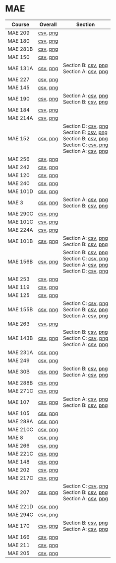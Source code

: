 # MAE

| Course | Overall | Section |
| ------ | ------- | ------- |
| MAE 209 | [csv](https://github.com/UCSD-Historical-Enrollment-Data//Users/ryanbatubara/Desktop/2024Spring/blob/main/overall/MAE%20209.csv), [png](https://raw.githubusercontent.com/UCSD-Historical-Enrollment-Data//Users/ryanbatubara/Desktop/2024Spring/main/plot_overall/MAE%20209.png) |  |
| MAE 180 | [csv](https://github.com/UCSD-Historical-Enrollment-Data//Users/ryanbatubara/Desktop/2024Spring/blob/main/overall/MAE%20180.csv), [png](https://raw.githubusercontent.com/UCSD-Historical-Enrollment-Data//Users/ryanbatubara/Desktop/2024Spring/main/plot_overall/MAE%20180.png) |  |
| MAE 281B | [csv](https://github.com/UCSD-Historical-Enrollment-Data//Users/ryanbatubara/Desktop/2024Spring/blob/main/overall/MAE%20281B.csv), [png](https://raw.githubusercontent.com/UCSD-Historical-Enrollment-Data//Users/ryanbatubara/Desktop/2024Spring/main/plot_overall/MAE%20281B.png) |  |
| MAE 150 | [csv](https://github.com/UCSD-Historical-Enrollment-Data//Users/ryanbatubara/Desktop/2024Spring/blob/main/overall/MAE%20150.csv), [png](https://raw.githubusercontent.com/UCSD-Historical-Enrollment-Data//Users/ryanbatubara/Desktop/2024Spring/main/plot_overall/MAE%20150.png) |  |
| MAE 131A | [csv](https://github.com/UCSD-Historical-Enrollment-Data//Users/ryanbatubara/Desktop/2024Spring/blob/main/overall/MAE%20131A.csv), [png](https://raw.githubusercontent.com/UCSD-Historical-Enrollment-Data//Users/ryanbatubara/Desktop/2024Spring/main/plot_overall/MAE%20131A.png) | Section B: [csv](https://github.com/UCSD-Historical-Enrollment-Data//Users/ryanbatubara/Desktop/2024Spring/blob/main/section/MAE%20131A_B.csv), [png](https://raw.githubusercontent.com/UCSD-Historical-Enrollment-Data//Users/ryanbatubara/Desktop/2024Spring/main/plot_section/MAE%20131A_B.png)<br>Section A: [csv](https://github.com/UCSD-Historical-Enrollment-Data//Users/ryanbatubara/Desktop/2024Spring/blob/main/section/MAE%20131A_A.csv), [png](https://raw.githubusercontent.com/UCSD-Historical-Enrollment-Data//Users/ryanbatubara/Desktop/2024Spring/main/plot_section/MAE%20131A_A.png) |
| MAE 227 | [csv](https://github.com/UCSD-Historical-Enrollment-Data//Users/ryanbatubara/Desktop/2024Spring/blob/main/overall/MAE%20227.csv), [png](https://raw.githubusercontent.com/UCSD-Historical-Enrollment-Data//Users/ryanbatubara/Desktop/2024Spring/main/plot_overall/MAE%20227.png) |  |
| MAE 145 | [csv](https://github.com/UCSD-Historical-Enrollment-Data//Users/ryanbatubara/Desktop/2024Spring/blob/main/overall/MAE%20145.csv), [png](https://raw.githubusercontent.com/UCSD-Historical-Enrollment-Data//Users/ryanbatubara/Desktop/2024Spring/main/plot_overall/MAE%20145.png) |  |
| MAE 190 | [csv](https://github.com/UCSD-Historical-Enrollment-Data//Users/ryanbatubara/Desktop/2024Spring/blob/main/overall/MAE%20190.csv), [png](https://raw.githubusercontent.com/UCSD-Historical-Enrollment-Data//Users/ryanbatubara/Desktop/2024Spring/main/plot_overall/MAE%20190.png) | Section A: [csv](https://github.com/UCSD-Historical-Enrollment-Data//Users/ryanbatubara/Desktop/2024Spring/blob/main/section/MAE%20190_A.csv), [png](https://raw.githubusercontent.com/UCSD-Historical-Enrollment-Data//Users/ryanbatubara/Desktop/2024Spring/main/plot_section/MAE%20190_A.png)<br>Section B: [csv](https://github.com/UCSD-Historical-Enrollment-Data//Users/ryanbatubara/Desktop/2024Spring/blob/main/section/MAE%20190_B.csv), [png](https://raw.githubusercontent.com/UCSD-Historical-Enrollment-Data//Users/ryanbatubara/Desktop/2024Spring/main/plot_section/MAE%20190_B.png) |
| MAE 184 | [csv](https://github.com/UCSD-Historical-Enrollment-Data//Users/ryanbatubara/Desktop/2024Spring/blob/main/overall/MAE%20184.csv), [png](https://raw.githubusercontent.com/UCSD-Historical-Enrollment-Data//Users/ryanbatubara/Desktop/2024Spring/main/plot_overall/MAE%20184.png) |  |
| MAE 214A | [csv](https://github.com/UCSD-Historical-Enrollment-Data//Users/ryanbatubara/Desktop/2024Spring/blob/main/overall/MAE%20214A.csv), [png](https://raw.githubusercontent.com/UCSD-Historical-Enrollment-Data//Users/ryanbatubara/Desktop/2024Spring/main/plot_overall/MAE%20214A.png) |  |
| MAE 152 | [csv](https://github.com/UCSD-Historical-Enrollment-Data//Users/ryanbatubara/Desktop/2024Spring/blob/main/overall/MAE%20152.csv), [png](https://raw.githubusercontent.com/UCSD-Historical-Enrollment-Data//Users/ryanbatubara/Desktop/2024Spring/main/plot_overall/MAE%20152.png) | Section D: [csv](https://github.com/UCSD-Historical-Enrollment-Data//Users/ryanbatubara/Desktop/2024Spring/blob/main/section/MAE%20152_D.csv), [png](https://raw.githubusercontent.com/UCSD-Historical-Enrollment-Data//Users/ryanbatubara/Desktop/2024Spring/main/plot_section/MAE%20152_D.png)<br>Section E: [csv](https://github.com/UCSD-Historical-Enrollment-Data//Users/ryanbatubara/Desktop/2024Spring/blob/main/section/MAE%20152_E.csv), [png](https://raw.githubusercontent.com/UCSD-Historical-Enrollment-Data//Users/ryanbatubara/Desktop/2024Spring/main/plot_section/MAE%20152_E.png)<br>Section B: [csv](https://github.com/UCSD-Historical-Enrollment-Data//Users/ryanbatubara/Desktop/2024Spring/blob/main/section/MAE%20152_B.csv), [png](https://raw.githubusercontent.com/UCSD-Historical-Enrollment-Data//Users/ryanbatubara/Desktop/2024Spring/main/plot_section/MAE%20152_B.png)<br>Section C: [csv](https://github.com/UCSD-Historical-Enrollment-Data//Users/ryanbatubara/Desktop/2024Spring/blob/main/section/MAE%20152_C.csv), [png](https://raw.githubusercontent.com/UCSD-Historical-Enrollment-Data//Users/ryanbatubara/Desktop/2024Spring/main/plot_section/MAE%20152_C.png)<br>Section A: [csv](https://github.com/UCSD-Historical-Enrollment-Data//Users/ryanbatubara/Desktop/2024Spring/blob/main/section/MAE%20152_A.csv), [png](https://raw.githubusercontent.com/UCSD-Historical-Enrollment-Data//Users/ryanbatubara/Desktop/2024Spring/main/plot_section/MAE%20152_A.png) |
| MAE 256 | [csv](https://github.com/UCSD-Historical-Enrollment-Data//Users/ryanbatubara/Desktop/2024Spring/blob/main/overall/MAE%20256.csv), [png](https://raw.githubusercontent.com/UCSD-Historical-Enrollment-Data//Users/ryanbatubara/Desktop/2024Spring/main/plot_overall/MAE%20256.png) |  |
| MAE 242 | [csv](https://github.com/UCSD-Historical-Enrollment-Data//Users/ryanbatubara/Desktop/2024Spring/blob/main/overall/MAE%20242.csv), [png](https://raw.githubusercontent.com/UCSD-Historical-Enrollment-Data//Users/ryanbatubara/Desktop/2024Spring/main/plot_overall/MAE%20242.png) |  |
| MAE 120 | [csv](https://github.com/UCSD-Historical-Enrollment-Data//Users/ryanbatubara/Desktop/2024Spring/blob/main/overall/MAE%20120.csv), [png](https://raw.githubusercontent.com/UCSD-Historical-Enrollment-Data//Users/ryanbatubara/Desktop/2024Spring/main/plot_overall/MAE%20120.png) |  |
| MAE 240 | [csv](https://github.com/UCSD-Historical-Enrollment-Data//Users/ryanbatubara/Desktop/2024Spring/blob/main/overall/MAE%20240.csv), [png](https://raw.githubusercontent.com/UCSD-Historical-Enrollment-Data//Users/ryanbatubara/Desktop/2024Spring/main/plot_overall/MAE%20240.png) |  |
| MAE 101D | [csv](https://github.com/UCSD-Historical-Enrollment-Data//Users/ryanbatubara/Desktop/2024Spring/blob/main/overall/MAE%20101D.csv), [png](https://raw.githubusercontent.com/UCSD-Historical-Enrollment-Data//Users/ryanbatubara/Desktop/2024Spring/main/plot_overall/MAE%20101D.png) |  |
| MAE 3 | [csv](https://github.com/UCSD-Historical-Enrollment-Data//Users/ryanbatubara/Desktop/2024Spring/blob/main/overall/MAE%203.csv), [png](https://raw.githubusercontent.com/UCSD-Historical-Enrollment-Data//Users/ryanbatubara/Desktop/2024Spring/main/plot_overall/MAE%203.png) | Section A: [csv](https://github.com/UCSD-Historical-Enrollment-Data//Users/ryanbatubara/Desktop/2024Spring/blob/main/section/MAE%203_A.csv), [png](https://raw.githubusercontent.com/UCSD-Historical-Enrollment-Data//Users/ryanbatubara/Desktop/2024Spring/main/plot_section/MAE%203_A.png)<br>Section B: [csv](https://github.com/UCSD-Historical-Enrollment-Data//Users/ryanbatubara/Desktop/2024Spring/blob/main/section/MAE%203_B.csv), [png](https://raw.githubusercontent.com/UCSD-Historical-Enrollment-Data//Users/ryanbatubara/Desktop/2024Spring/main/plot_section/MAE%203_B.png) |
| MAE 290C | [csv](https://github.com/UCSD-Historical-Enrollment-Data//Users/ryanbatubara/Desktop/2024Spring/blob/main/overall/MAE%20290C.csv), [png](https://raw.githubusercontent.com/UCSD-Historical-Enrollment-Data//Users/ryanbatubara/Desktop/2024Spring/main/plot_overall/MAE%20290C.png) |  |
| MAE 101C | [csv](https://github.com/UCSD-Historical-Enrollment-Data//Users/ryanbatubara/Desktop/2024Spring/blob/main/overall/MAE%20101C.csv), [png](https://raw.githubusercontent.com/UCSD-Historical-Enrollment-Data//Users/ryanbatubara/Desktop/2024Spring/main/plot_overall/MAE%20101C.png) |  |
| MAE 224A | [csv](https://github.com/UCSD-Historical-Enrollment-Data//Users/ryanbatubara/Desktop/2024Spring/blob/main/overall/MAE%20224A.csv), [png](https://raw.githubusercontent.com/UCSD-Historical-Enrollment-Data//Users/ryanbatubara/Desktop/2024Spring/main/plot_overall/MAE%20224A.png) |  |
| MAE 101B | [csv](https://github.com/UCSD-Historical-Enrollment-Data//Users/ryanbatubara/Desktop/2024Spring/blob/main/overall/MAE%20101B.csv), [png](https://raw.githubusercontent.com/UCSD-Historical-Enrollment-Data//Users/ryanbatubara/Desktop/2024Spring/main/plot_overall/MAE%20101B.png) | Section A: [csv](https://github.com/UCSD-Historical-Enrollment-Data//Users/ryanbatubara/Desktop/2024Spring/blob/main/section/MAE%20101B_A.csv), [png](https://raw.githubusercontent.com/UCSD-Historical-Enrollment-Data//Users/ryanbatubara/Desktop/2024Spring/main/plot_section/MAE%20101B_A.png)<br>Section B: [csv](https://github.com/UCSD-Historical-Enrollment-Data//Users/ryanbatubara/Desktop/2024Spring/blob/main/section/MAE%20101B_B.csv), [png](https://raw.githubusercontent.com/UCSD-Historical-Enrollment-Data//Users/ryanbatubara/Desktop/2024Spring/main/plot_section/MAE%20101B_B.png) |
| MAE 156B | [csv](https://github.com/UCSD-Historical-Enrollment-Data//Users/ryanbatubara/Desktop/2024Spring/blob/main/overall/MAE%20156B.csv), [png](https://raw.githubusercontent.com/UCSD-Historical-Enrollment-Data//Users/ryanbatubara/Desktop/2024Spring/main/plot_overall/MAE%20156B.png) | Section B: [csv](https://github.com/UCSD-Historical-Enrollment-Data//Users/ryanbatubara/Desktop/2024Spring/blob/main/section/MAE%20156B_B.csv), [png](https://raw.githubusercontent.com/UCSD-Historical-Enrollment-Data//Users/ryanbatubara/Desktop/2024Spring/main/plot_section/MAE%20156B_B.png)<br>Section C: [csv](https://github.com/UCSD-Historical-Enrollment-Data//Users/ryanbatubara/Desktop/2024Spring/blob/main/section/MAE%20156B_C.csv), [png](https://raw.githubusercontent.com/UCSD-Historical-Enrollment-Data//Users/ryanbatubara/Desktop/2024Spring/main/plot_section/MAE%20156B_C.png)<br>Section A: [csv](https://github.com/UCSD-Historical-Enrollment-Data//Users/ryanbatubara/Desktop/2024Spring/blob/main/section/MAE%20156B_A.csv), [png](https://raw.githubusercontent.com/UCSD-Historical-Enrollment-Data//Users/ryanbatubara/Desktop/2024Spring/main/plot_section/MAE%20156B_A.png)<br>Section D: [csv](https://github.com/UCSD-Historical-Enrollment-Data//Users/ryanbatubara/Desktop/2024Spring/blob/main/section/MAE%20156B_D.csv), [png](https://raw.githubusercontent.com/UCSD-Historical-Enrollment-Data//Users/ryanbatubara/Desktop/2024Spring/main/plot_section/MAE%20156B_D.png) |
| MAE 253 | [csv](https://github.com/UCSD-Historical-Enrollment-Data//Users/ryanbatubara/Desktop/2024Spring/blob/main/overall/MAE%20253.csv), [png](https://raw.githubusercontent.com/UCSD-Historical-Enrollment-Data//Users/ryanbatubara/Desktop/2024Spring/main/plot_overall/MAE%20253.png) |  |
| MAE 119 | [csv](https://github.com/UCSD-Historical-Enrollment-Data//Users/ryanbatubara/Desktop/2024Spring/blob/main/overall/MAE%20119.csv), [png](https://raw.githubusercontent.com/UCSD-Historical-Enrollment-Data//Users/ryanbatubara/Desktop/2024Spring/main/plot_overall/MAE%20119.png) |  |
| MAE 125 | [csv](https://github.com/UCSD-Historical-Enrollment-Data//Users/ryanbatubara/Desktop/2024Spring/blob/main/overall/MAE%20125.csv), [png](https://raw.githubusercontent.com/UCSD-Historical-Enrollment-Data//Users/ryanbatubara/Desktop/2024Spring/main/plot_overall/MAE%20125.png) |  |
| MAE 155B | [csv](https://github.com/UCSD-Historical-Enrollment-Data//Users/ryanbatubara/Desktop/2024Spring/blob/main/overall/MAE%20155B.csv), [png](https://raw.githubusercontent.com/UCSD-Historical-Enrollment-Data//Users/ryanbatubara/Desktop/2024Spring/main/plot_overall/MAE%20155B.png) | Section C: [csv](https://github.com/UCSD-Historical-Enrollment-Data//Users/ryanbatubara/Desktop/2024Spring/blob/main/section/MAE%20155B_C.csv), [png](https://raw.githubusercontent.com/UCSD-Historical-Enrollment-Data//Users/ryanbatubara/Desktop/2024Spring/main/plot_section/MAE%20155B_C.png)<br>Section B: [csv](https://github.com/UCSD-Historical-Enrollment-Data//Users/ryanbatubara/Desktop/2024Spring/blob/main/section/MAE%20155B_B.csv), [png](https://raw.githubusercontent.com/UCSD-Historical-Enrollment-Data//Users/ryanbatubara/Desktop/2024Spring/main/plot_section/MAE%20155B_B.png)<br>Section A: [csv](https://github.com/UCSD-Historical-Enrollment-Data//Users/ryanbatubara/Desktop/2024Spring/blob/main/section/MAE%20155B_A.csv), [png](https://raw.githubusercontent.com/UCSD-Historical-Enrollment-Data//Users/ryanbatubara/Desktop/2024Spring/main/plot_section/MAE%20155B_A.png) |
| MAE 263 | [csv](https://github.com/UCSD-Historical-Enrollment-Data//Users/ryanbatubara/Desktop/2024Spring/blob/main/overall/MAE%20263.csv), [png](https://raw.githubusercontent.com/UCSD-Historical-Enrollment-Data//Users/ryanbatubara/Desktop/2024Spring/main/plot_overall/MAE%20263.png) |  |
| MAE 143B | [csv](https://github.com/UCSD-Historical-Enrollment-Data//Users/ryanbatubara/Desktop/2024Spring/blob/main/overall/MAE%20143B.csv), [png](https://raw.githubusercontent.com/UCSD-Historical-Enrollment-Data//Users/ryanbatubara/Desktop/2024Spring/main/plot_overall/MAE%20143B.png) | Section B: [csv](https://github.com/UCSD-Historical-Enrollment-Data//Users/ryanbatubara/Desktop/2024Spring/blob/main/section/MAE%20143B_B.csv), [png](https://raw.githubusercontent.com/UCSD-Historical-Enrollment-Data//Users/ryanbatubara/Desktop/2024Spring/main/plot_section/MAE%20143B_B.png)<br>Section C: [csv](https://github.com/UCSD-Historical-Enrollment-Data//Users/ryanbatubara/Desktop/2024Spring/blob/main/section/MAE%20143B_C.csv), [png](https://raw.githubusercontent.com/UCSD-Historical-Enrollment-Data//Users/ryanbatubara/Desktop/2024Spring/main/plot_section/MAE%20143B_C.png)<br>Section A: [csv](https://github.com/UCSD-Historical-Enrollment-Data//Users/ryanbatubara/Desktop/2024Spring/blob/main/section/MAE%20143B_A.csv), [png](https://raw.githubusercontent.com/UCSD-Historical-Enrollment-Data//Users/ryanbatubara/Desktop/2024Spring/main/plot_section/MAE%20143B_A.png) |
| MAE 231A | [csv](https://github.com/UCSD-Historical-Enrollment-Data//Users/ryanbatubara/Desktop/2024Spring/blob/main/overall/MAE%20231A.csv), [png](https://raw.githubusercontent.com/UCSD-Historical-Enrollment-Data//Users/ryanbatubara/Desktop/2024Spring/main/plot_overall/MAE%20231A.png) |  |
| MAE 249 | [csv](https://github.com/UCSD-Historical-Enrollment-Data//Users/ryanbatubara/Desktop/2024Spring/blob/main/overall/MAE%20249.csv), [png](https://raw.githubusercontent.com/UCSD-Historical-Enrollment-Data//Users/ryanbatubara/Desktop/2024Spring/main/plot_overall/MAE%20249.png) |  |
| MAE 30B | [csv](https://github.com/UCSD-Historical-Enrollment-Data//Users/ryanbatubara/Desktop/2024Spring/blob/main/overall/MAE%2030B.csv), [png](https://raw.githubusercontent.com/UCSD-Historical-Enrollment-Data//Users/ryanbatubara/Desktop/2024Spring/main/plot_overall/MAE%2030B.png) | Section B: [csv](https://github.com/UCSD-Historical-Enrollment-Data//Users/ryanbatubara/Desktop/2024Spring/blob/main/section/MAE%2030B_B.csv), [png](https://raw.githubusercontent.com/UCSD-Historical-Enrollment-Data//Users/ryanbatubara/Desktop/2024Spring/main/plot_section/MAE%2030B_B.png)<br>Section A: [csv](https://github.com/UCSD-Historical-Enrollment-Data//Users/ryanbatubara/Desktop/2024Spring/blob/main/section/MAE%2030B_A.csv), [png](https://raw.githubusercontent.com/UCSD-Historical-Enrollment-Data//Users/ryanbatubara/Desktop/2024Spring/main/plot_section/MAE%2030B_A.png) |
| MAE 288B | [csv](https://github.com/UCSD-Historical-Enrollment-Data//Users/ryanbatubara/Desktop/2024Spring/blob/main/overall/MAE%20288B.csv), [png](https://raw.githubusercontent.com/UCSD-Historical-Enrollment-Data//Users/ryanbatubara/Desktop/2024Spring/main/plot_overall/MAE%20288B.png) |  |
| MAE 271C | [csv](https://github.com/UCSD-Historical-Enrollment-Data//Users/ryanbatubara/Desktop/2024Spring/blob/main/overall/MAE%20271C.csv), [png](https://raw.githubusercontent.com/UCSD-Historical-Enrollment-Data//Users/ryanbatubara/Desktop/2024Spring/main/plot_overall/MAE%20271C.png) |  |
| MAE 107 | [csv](https://github.com/UCSD-Historical-Enrollment-Data//Users/ryanbatubara/Desktop/2024Spring/blob/main/overall/MAE%20107.csv), [png](https://raw.githubusercontent.com/UCSD-Historical-Enrollment-Data//Users/ryanbatubara/Desktop/2024Spring/main/plot_overall/MAE%20107.png) | Section A: [csv](https://github.com/UCSD-Historical-Enrollment-Data//Users/ryanbatubara/Desktop/2024Spring/blob/main/section/MAE%20107_A.csv), [png](https://raw.githubusercontent.com/UCSD-Historical-Enrollment-Data//Users/ryanbatubara/Desktop/2024Spring/main/plot_section/MAE%20107_A.png)<br>Section B: [csv](https://github.com/UCSD-Historical-Enrollment-Data//Users/ryanbatubara/Desktop/2024Spring/blob/main/section/MAE%20107_B.csv), [png](https://raw.githubusercontent.com/UCSD-Historical-Enrollment-Data//Users/ryanbatubara/Desktop/2024Spring/main/plot_section/MAE%20107_B.png) |
| MAE 105 | [csv](https://github.com/UCSD-Historical-Enrollment-Data//Users/ryanbatubara/Desktop/2024Spring/blob/main/overall/MAE%20105.csv), [png](https://raw.githubusercontent.com/UCSD-Historical-Enrollment-Data//Users/ryanbatubara/Desktop/2024Spring/main/plot_overall/MAE%20105.png) |  |
| MAE 288A | [csv](https://github.com/UCSD-Historical-Enrollment-Data//Users/ryanbatubara/Desktop/2024Spring/blob/main/overall/MAE%20288A.csv), [png](https://raw.githubusercontent.com/UCSD-Historical-Enrollment-Data//Users/ryanbatubara/Desktop/2024Spring/main/plot_overall/MAE%20288A.png) |  |
| MAE 210C | [csv](https://github.com/UCSD-Historical-Enrollment-Data//Users/ryanbatubara/Desktop/2024Spring/blob/main/overall/MAE%20210C.csv), [png](https://raw.githubusercontent.com/UCSD-Historical-Enrollment-Data//Users/ryanbatubara/Desktop/2024Spring/main/plot_overall/MAE%20210C.png) |  |
| MAE 8 | [csv](https://github.com/UCSD-Historical-Enrollment-Data//Users/ryanbatubara/Desktop/2024Spring/blob/main/overall/MAE%208.csv), [png](https://raw.githubusercontent.com/UCSD-Historical-Enrollment-Data//Users/ryanbatubara/Desktop/2024Spring/main/plot_overall/MAE%208.png) |  |
| MAE 266 | [csv](https://github.com/UCSD-Historical-Enrollment-Data//Users/ryanbatubara/Desktop/2024Spring/blob/main/overall/MAE%20266.csv), [png](https://raw.githubusercontent.com/UCSD-Historical-Enrollment-Data//Users/ryanbatubara/Desktop/2024Spring/main/plot_overall/MAE%20266.png) |  |
| MAE 221C | [csv](https://github.com/UCSD-Historical-Enrollment-Data//Users/ryanbatubara/Desktop/2024Spring/blob/main/overall/MAE%20221C.csv), [png](https://raw.githubusercontent.com/UCSD-Historical-Enrollment-Data//Users/ryanbatubara/Desktop/2024Spring/main/plot_overall/MAE%20221C.png) |  |
| MAE 148 | [csv](https://github.com/UCSD-Historical-Enrollment-Data//Users/ryanbatubara/Desktop/2024Spring/blob/main/overall/MAE%20148.csv), [png](https://raw.githubusercontent.com/UCSD-Historical-Enrollment-Data//Users/ryanbatubara/Desktop/2024Spring/main/plot_overall/MAE%20148.png) |  |
| MAE 202 | [csv](https://github.com/UCSD-Historical-Enrollment-Data//Users/ryanbatubara/Desktop/2024Spring/blob/main/overall/MAE%20202.csv), [png](https://raw.githubusercontent.com/UCSD-Historical-Enrollment-Data//Users/ryanbatubara/Desktop/2024Spring/main/plot_overall/MAE%20202.png) |  |
| MAE 217C | [csv](https://github.com/UCSD-Historical-Enrollment-Data//Users/ryanbatubara/Desktop/2024Spring/blob/main/overall/MAE%20217C.csv), [png](https://raw.githubusercontent.com/UCSD-Historical-Enrollment-Data//Users/ryanbatubara/Desktop/2024Spring/main/plot_overall/MAE%20217C.png) |  |
| MAE 207 | [csv](https://github.com/UCSD-Historical-Enrollment-Data//Users/ryanbatubara/Desktop/2024Spring/blob/main/overall/MAE%20207.csv), [png](https://raw.githubusercontent.com/UCSD-Historical-Enrollment-Data//Users/ryanbatubara/Desktop/2024Spring/main/plot_overall/MAE%20207.png) | Section C: [csv](https://github.com/UCSD-Historical-Enrollment-Data//Users/ryanbatubara/Desktop/2024Spring/blob/main/section/MAE%20207_C.csv), [png](https://raw.githubusercontent.com/UCSD-Historical-Enrollment-Data//Users/ryanbatubara/Desktop/2024Spring/main/plot_section/MAE%20207_C.png)<br>Section B: [csv](https://github.com/UCSD-Historical-Enrollment-Data//Users/ryanbatubara/Desktop/2024Spring/blob/main/section/MAE%20207_B.csv), [png](https://raw.githubusercontent.com/UCSD-Historical-Enrollment-Data//Users/ryanbatubara/Desktop/2024Spring/main/plot_section/MAE%20207_B.png)<br>Section A: [csv](https://github.com/UCSD-Historical-Enrollment-Data//Users/ryanbatubara/Desktop/2024Spring/blob/main/section/MAE%20207_A.csv), [png](https://raw.githubusercontent.com/UCSD-Historical-Enrollment-Data//Users/ryanbatubara/Desktop/2024Spring/main/plot_section/MAE%20207_A.png) |
| MAE 221D | [csv](https://github.com/UCSD-Historical-Enrollment-Data//Users/ryanbatubara/Desktop/2024Spring/blob/main/overall/MAE%20221D.csv), [png](https://raw.githubusercontent.com/UCSD-Historical-Enrollment-Data//Users/ryanbatubara/Desktop/2024Spring/main/plot_overall/MAE%20221D.png) |  |
| MAE 294C | [csv](https://github.com/UCSD-Historical-Enrollment-Data//Users/ryanbatubara/Desktop/2024Spring/blob/main/overall/MAE%20294C.csv), [png](https://raw.githubusercontent.com/UCSD-Historical-Enrollment-Data//Users/ryanbatubara/Desktop/2024Spring/main/plot_overall/MAE%20294C.png) |  |
| MAE 170 | [csv](https://github.com/UCSD-Historical-Enrollment-Data//Users/ryanbatubara/Desktop/2024Spring/blob/main/overall/MAE%20170.csv), [png](https://raw.githubusercontent.com/UCSD-Historical-Enrollment-Data//Users/ryanbatubara/Desktop/2024Spring/main/plot_overall/MAE%20170.png) | Section B: [csv](https://github.com/UCSD-Historical-Enrollment-Data//Users/ryanbatubara/Desktop/2024Spring/blob/main/section/MAE%20170_B.csv), [png](https://raw.githubusercontent.com/UCSD-Historical-Enrollment-Data//Users/ryanbatubara/Desktop/2024Spring/main/plot_section/MAE%20170_B.png)<br>Section A: [csv](https://github.com/UCSD-Historical-Enrollment-Data//Users/ryanbatubara/Desktop/2024Spring/blob/main/section/MAE%20170_A.csv), [png](https://raw.githubusercontent.com/UCSD-Historical-Enrollment-Data//Users/ryanbatubara/Desktop/2024Spring/main/plot_section/MAE%20170_A.png) |
| MAE 166 | [csv](https://github.com/UCSD-Historical-Enrollment-Data//Users/ryanbatubara/Desktop/2024Spring/blob/main/overall/MAE%20166.csv), [png](https://raw.githubusercontent.com/UCSD-Historical-Enrollment-Data//Users/ryanbatubara/Desktop/2024Spring/main/plot_overall/MAE%20166.png) |  |
| MAE 211 | [csv](https://github.com/UCSD-Historical-Enrollment-Data//Users/ryanbatubara/Desktop/2024Spring/blob/main/overall/MAE%20211.csv), [png](https://raw.githubusercontent.com/UCSD-Historical-Enrollment-Data//Users/ryanbatubara/Desktop/2024Spring/main/plot_overall/MAE%20211.png) |  |
| MAE 205 | [csv](https://github.com/UCSD-Historical-Enrollment-Data//Users/ryanbatubara/Desktop/2024Spring/blob/main/overall/MAE%20205.csv), [png](https://raw.githubusercontent.com/UCSD-Historical-Enrollment-Data//Users/ryanbatubara/Desktop/2024Spring/main/plot_overall/MAE%20205.png) |  |
